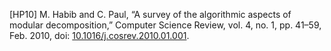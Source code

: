 [HP10] M. Habib and C. Paul, “A survey of the algorithmic aspects of modular decomposition,” Computer Science Review, vol. 4, no. 1, pp. 41–59, Feb. 2010, doi: [10.1016/j.cosrev.2010.01.001](https://doi.org/10.1016/j.cosrev.2010.01.001).


